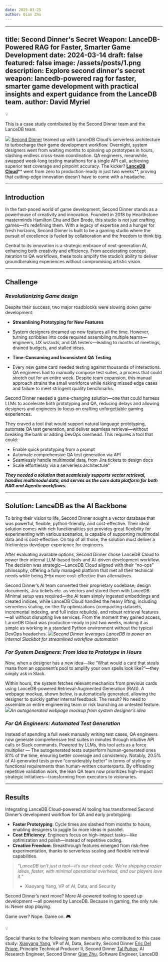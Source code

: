 ```yaml
---
date: 2025-03-25
author: Qian Zhu
---
```

---
title: Second Dinner's Secret Weapon: LanceDB-Powered RAG for Faster, Smarter Game Development
date: 2024-03-14
draft: false
featured: false
image: /assets/posts/1.png
description: Explore second dinner's secret weapon: lancedb-powered rag for faster, smarter game development with practical insights and expert guidance from the LanceDB team.
author: David Myriel
---

💡

This is a case study contributed by the Second Dinner team and the LanceDB team. 

![](__GHOST_URL__/content/images/2025/03/Screenshot-2025-03-20-at-10.21.46-PM.png)
[Second Dinner](https://seconddinner.com/) teamed up with LanceDB Cloud’s serverless architecture to turbocharge their game development workflow. Overnight, system designers went from waiting months to spinning up prototypes in hours, slashing endless cross-team coordination. QA engineers, meanwhile, swapped week-long testing marathons for a single API call, achieving superior test coverage and pinpoint accuracy. The kicker? [**LanceDB Cloud**](https://cloud.lancedb.com/)** went from zero to production-ready in just two weeks**, proving that cutting-edge innovation doesn’t have to come with a headache. 

---

## Introduction

In the fast-paced world of game development, Second Dinner stands as a powerhouse of creativity and innovation. Founded in 2018 by Hearthstone masterminds Hamilton Chu and Ben Brode, this studio is not just crafting games—it’s redefining them. With a legacy of expertise and a hunger for fresh horizons, Second Dinner is built to be a gaming studio where the pursuit of excellence is fueled by collaboration and the freedom to think big.

Central to its innovation is a strategic embrace of next-generation AI, enhancing both creativity and efficiency. From accelerating concept iteration to QA workflows, these tools amplify the studio’s ability to deliver groundbreaking experiences without compromising artistic vision.

---

## Challenge

### ***Revolutionizing Game design***

Despite their success, two major roadblocks were slowing down game development:

- **Streamlining Prototyping for New Features**
- System designers dreamed up new features all the time. However, turning scribbles into code required assembling multiple teams—engineers, UX wizards, and QA testers—leading to months of meetings, drained budgets, and stalled ideas.

- **Time-Consuming and Inconsistent QA Testing**
- Every new game card needed testing against thousands of interactions. QA engineers had to manually compose test suites, a process that could stretch out for an entire week. Despite team expansion, this manual approach strains the small workforce while risking missed edge cases and failure to meet stringent quality benchmarks.

Second Dinner needed a game-changing solution—one that could harness LLMs to accelerate both prototyping and QA, reducing delays and allowing designers and engineers to focus on crafting unforgettable gaming experiences. 

They craved a tool that would support natural language prototyping, automate QA test generation, and deliver seamless retrieval—without breaking the bank or adding DevOps overhead. This requires a tool that could: 

- Enable quick prototyping from a prompt
- Automate comprehensive QA test generation via API
- Seamlessly handle multimodal data, from Jira tickets to design docs
- Scale effortlessly via a serverless architecture”

***They needed a solution that seamlessly supports vector retrieval, handles multimodal data, and serves as the core data platform for both RAG and Agentic workflows.***

---

## Solution: LanceDB as the AI Backbone

To bring their vision to life, Second Dinner sought a vector database that was powerful, flexible, python-friendly, and cost-effective. Their ideal solution comes with rich functionalities yet provides great flexibility for experimenting with various scenarios, is capable of supporting multimodal data and is cost-effective. On top of all those, the solution must deliver a frictionless developer experience for engineers.

After evaluating available options, Second Dinner chose LanceDB Cloud to power their internal LLM-based tools and AI-driven development workflow. The decision was strategic—LanceDB Cloud aligned with their “no-ops” philosophy, offering a fully managed platform that met all their technical needs while being 3–5x more cost-effective than alternatives.

Second Dinner’s AI team converted their proprietary codebase, design documents, Jira tickets etc. as vectors and stored them with LanceDB. Minimal setup was required—the AI team simply ingested embeddings and created indices,  while LanceDB Cloud handled the heavy lifting, including serverless scaling, on-the-fly optimizations (compacting datasets, incremental indexing, and full index rebuilds), and robust retrieval features—all without disrupting live services. From the moment they gained access, LanceDB Cloud was production-ready in just two weeks, making it as simple as working in a standard Python environment without the typical DevOps headaches.
![](https://lh7-rt.googleusercontent.com/docsz/AD_4nXctjDxmLiIn9u0okxvL7DPjStCjkak2oGCw9gCfrYbCwbywT8OIbebJcp9TkgxeyTPIqcYGDmqTNO9ECaIwaTHBPcXJ_lncLtoMu12DUpWx0iJxBg-RLxqHUfx4A2T6Hlg99yegbEur629YXBeiZCI?key=37LNRI9v17TZx1pQx1nUL4nK)*Second Dinner leverages LanceDB to power an internal Slackbot for streamlined workflow automation*
### ***For System Designers: From Idea to Prototype in Hours***

Now, when a designer has a new idea—like “What would a card that steals mana from an opponent’s pool to amplify your own spells look like?”—they simply ask in Slack.

Within hours, the system fetches relevant mechanics from previous cards using LanceDB-powered Retrieval-Augmented Generation (RAG). A webpage mockup, shown below, is automatically generated, allowing the designer to quickly gather internal feedback. The result? No need to assemble an entire engineering team or risk launching an untested feature.
![](https://lh7-rt.googleusercontent.com/docsz/AD_4nXf_-U_HwuaG4kHTk_A_B73PSSEHYfqnv0WopKVUbiVDm5z-3Pqq6zf95daS-vgqkOPL9Esdk6ye30gc7wMTiERZ4HZYLcNpFjuwSFO3MZni3qW-fxPhYp7bzq89oE_varyGD8EwSeR_uapD_HTVvb4?key=37LNRI9v17TZx1pQx1nUL4nK)*An autogenerated webpage mockup from system designer’s idea*
### ***For QA Engineers: Automated Test Generation***

Instead of spending a full week manually writing test cases, QA engineers now generate comprehensive test suites in minutes through intuitive API calls or Slack commands. Powered by LLMs, this tool acts as a force multiplier — The autogenerated tests outperform human-generated ones 81% of the time, ensuring better coverage and consistency. Notably, 20.5% of AI-generated tests prove “considerably better” in terms of styling or functional requirements than human-written counterparts. By offloading repetitive validation work, the lean QA team now prioritizes high-impact strategic initiatives—transforming from executors to visionaries.

---

## Results

Integrating LanceDB Cloud-powered AI tooling has transformed Second Dinner’s development workflow for QA and early prototyping:

- **Faster Prototyping**: Cycle times are slashed from months to hours, enabling designers to juggle 5x more ideas in parallel.
- **Cost Efficiency**: Engineers focus on high-impact tasks—like optimization and polish—instead of repetitive coding.
- **Creative Freedom**: Breakthrough features emerged from risk-free experimentation, thanks to serverless scaling and flexible retrieval capabilities.

> *“LanceDB isn’t just a tool—it’s our cheat code. We’re shipping crazier ideas, faster, with minimal operational overhead, and our players love it.”*
> - Xiaoyang Yang, VP of AI, Data, and Security

Second Dinner’s next move? More AI-powered tooling to speed up development —all powered by LanceDB. Because in gaming, the only rule is: Never stop playing.

Game over? Nope. Game on. **🎮** 

💡

Special thanks to the following team members who contributed to this case study:
[Xiaoyang Yang](https://www.linkedin.com/in/xyyang/), VP of AI, Data, Security, Second Dinner
[Eric Del Priore](https://www.linkedin.com/in/ericdelpriore/), Principle Technical Producer II, Second Dinner 
[Tal Puhov](https://www.linkedin.com/in/tal-puhov/), AI Research Engineer, Second Dinner
[Qian Zhu](https://www.linkedin.com/in/qianzhu56/), Software Engineer, LanceDB
